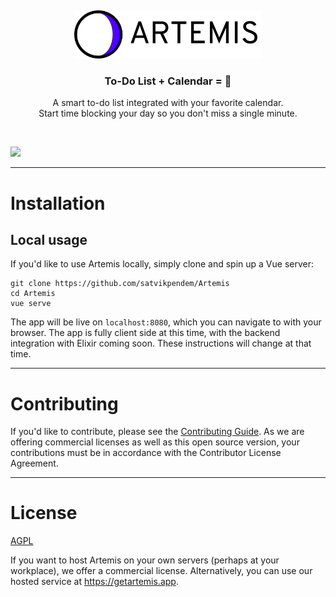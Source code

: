 &nbsp;

<p align="center">
  <a href="https://getartemis.app">
    <img src="assets/LogoWordmark.svg" width="300px" alt="artemis" />
  </a>
</p>
<h3 align="center">To-Do List + Calendar = 💖</h3>
<p align="center">
A smart to-do list integrated with your favorite calendar.<br>
Start time blocking your day so you don't miss a single minute.
</P>

&nbsp;

![](https://getartemis.app/assets/vid/promo-1080.gif)

---

# Installation

## Local usage

If you'd like to use Artemis locally, simply clone and spin up a Vue server:

```shell
git clone https://github.com/satvikpendem/Artemis
cd Artemis
vue serve
```

The app will be live on `localhost:8080`, which you can navigate to with your browser. The app is fully client side at this time, with the backend integration with Elixir coming soon. These instructions will change at that time.

---

# Contributing

If you'd like to contribute, please see the [Contributing Guide](CONTRIBUTING.md). As we are offering commercial licenses as well as this open source version, your contributions must be in accordance with the Contributor License Agreement.

---

# License

[AGPL](LICENSE)

If you want to host Artemis on your own servers (perhaps at your workplace), we offer a commercial license. Alternatively, you can use our hosted service at https://getartemis.app.
